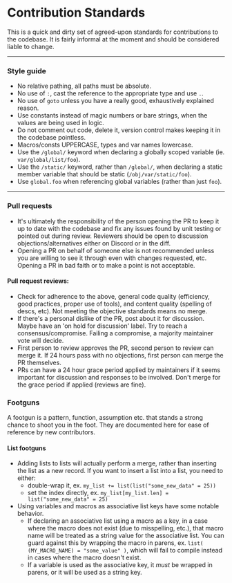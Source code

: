 # Contribution Standards

This is a quick and dirty set of agreed-upon standards for contributions to the codebase. It is fairly informal at the moment and should be considered liable to change.

---

### Style guide

- No relative pathing, all paths must be absolute.
- No use of `:`, cast the reference to the appropriate type and use `.`.
- No use of `goto` unless you have a really good, exhaustively explained reason.
- Use constants instead of magic numbers or bare strings, when the values are being used in logic.
- Do not comment out code, delete it, version control makes keeping it in the codebase pointless.
- Macros/consts UPPERCASE, types and var names lowercase.
- Use the `/global/` keyword when declaring a globally scoped variable (ie. `var/global/list/foo`).
- Use the `/static/` keyword, rather than `/global/`, when declaring a static member variable that should be static (`/obj/var/static/foo`).
- Use `global.foo` when referencing global variables (rather than just `foo`).

---

### Pull requests
- It's ultimately the responsibility of the person opening the PR to keep it up to date with the codebase and fix any issues found by unit testing or pointed out during review. Reviewers should be open to discussion objections/alternatives either on Discord or in the diff.
- Opening a PR on behalf of someone else is not recommended unless you are willing to see it through even with changes requested, etc. Opening a PR in bad faith or to make a point is not acceptable.

#### Pull request reviews:
- Check for adherence to the above, general code quality (efficiency, good practices, proper use of tools), and content quality (spelling of descs, etc). Not meeting the objective standards means no merge.
- If there's a personal dislike of the PR, post about it for discussion. Maybe have an 'on hold for discussion' label. Try to reach a consensus/compromise. Failing a compromise, a majority maintainer vote will decide.
- First person to review approves the PR, second person to review can merge it. If 24 hours pass with no objections, first person can merge the PR themselves.
- PRs can have a 24 hour grace period applied by maintainers if it seems important for discussion and responses to be involved. Don't merge for the grace period if applied (reviews are fine).

### Footguns
A footgun is a pattern, function, assumption etc. that stands a strong chance to shoot you in the foot. They are documented here for ease of reference by new contributors.

#### List footguns
- Adding lists to lists will actually perform a merge, rather than inserting the list as a new record. If you want to insert a list into a list, you need to either:
    - double-wrap it, ex. `my_list += list(list("some_new_data" = 25))`
    - set the index directly, ex. `my_list[my_list.len] = list("some_new_data" = 25)`
- Using variables and macros as associative list keys have some notable behavior.
    - If declaring an associative list using a macro as a key, in a case where the macro does not exist (due to misspelling, etc.), that macro name will be treated as a string value for the associative list. You can guard against this by wrapping the macro in parens, ex. `list( (MY_MACRO_NAME) = "some_value" )`, which will fail to compile instead in cases where the macro doesn't exist.
    - If a variable is used as the associative key, it *must* be wrapped in parens, or it will be used as a string key.